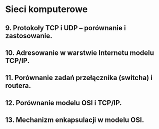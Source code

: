 # Sieci komputerowe

## 9. Protokoły TCP i UDP – porównanie i zastosowanie.
## 10. Adresowanie w warstwie Internetu modelu TCP/IP.
## 11. Porównanie zadań przełącznika (switcha) i routera.
## 12. Porównanie modelu OSI i TCP/IP.
## 13. Mechanizm enkapsulacji w modelu OSI. 
